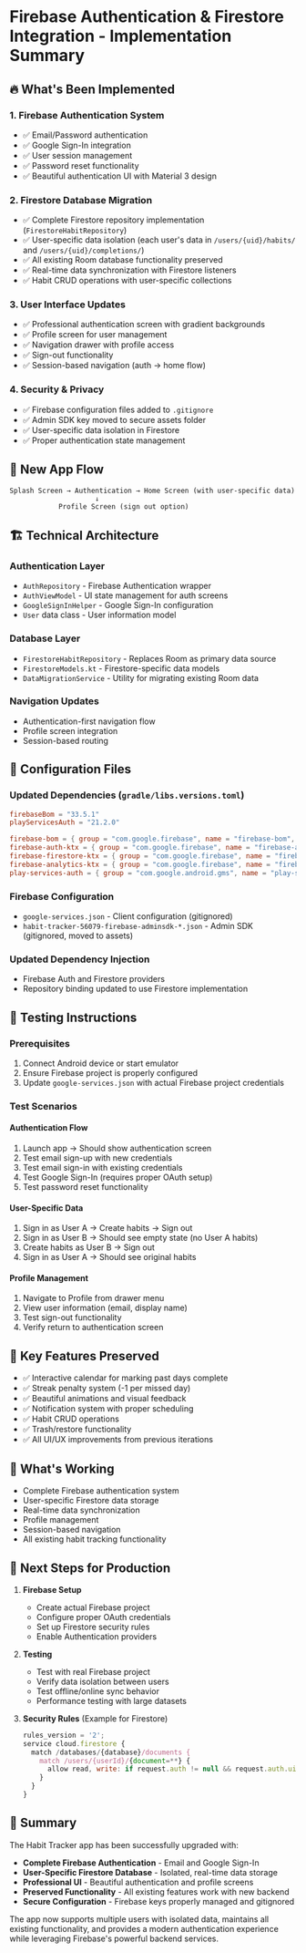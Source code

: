# Firebase Authentication & Firestore Integration - Implementation Summary

## 🔥 What's Been Implemented

### 1. **Firebase Authentication System**
- ✅ Email/Password authentication
- ✅ Google Sign-In integration  
- ✅ User session management
- ✅ Password reset functionality
- ✅ Beautiful authentication UI with Material 3 design

### 2. **Firestore Database Migration**
- ✅ Complete Firestore repository implementation (`FirestoreHabitRepository`)
- ✅ User-specific data isolation (each user's data in `/users/{uid}/habits/` and `/users/{uid}/completions/`)
- ✅ All existing Room database functionality preserved
- ✅ Real-time data synchronization with Firestore listeners
- ✅ Habit CRUD operations with user-specific collections

### 3. **User Interface Updates**
- ✅ Professional authentication screen with gradient backgrounds
- ✅ Profile screen for user management
- ✅ Navigation drawer with profile access
- ✅ Sign-out functionality
- ✅ Session-based navigation (auth → home flow)

### 4. **Security & Privacy**
- ✅ Firebase configuration files added to `.gitignore`
- ✅ Admin SDK key moved to secure assets folder
- ✅ User-specific data isolation in Firestore
- ✅ Proper authentication state management

## 📱 **New App Flow**

```
Splash Screen → Authentication → Home Screen (with user-specific data)
                     ↓
            Profile Screen (sign out option)
```

## 🏗️ **Technical Architecture**

### **Authentication Layer**
- `AuthRepository` - Firebase Authentication wrapper
- `AuthViewModel` - UI state management for auth screens
- `GoogleSignInHelper` - Google Sign-In configuration
- `User` data class - User information model

### **Database Layer**
- `FirestoreHabitRepository` - Replaces Room as primary data source
- `FirestoreModels.kt` - Firestore-specific data models
- `DataMigrationService` - Utility for migrating existing Room data

### **Navigation Updates**
- Authentication-first navigation flow
- Profile screen integration
- Session-based routing

## 🔧 **Configuration Files**

### **Updated Dependencies** (`gradle/libs.versions.toml`)
```toml
firebaseBom = "33.5.1"
playServicesAuth = "21.2.0"

firebase-bom = { group = "com.google.firebase", name = "firebase-bom", version.ref = "firebaseBom" }
firebase-auth-ktx = { group = "com.google.firebase", name = "firebase-auth-ktx" }
firebase-firestore-ktx = { group = "com.google.firebase", name = "firebase-firestore-ktx" }
firebase-analytics-ktx = { group = "com.google.firebase", name = "firebase-analytics-ktx" }
play-services-auth = { group = "com.google.android.gms", name = "play-services-auth", version.ref = "playServicesAuth" }
```

### **Firebase Configuration**
- `google-services.json` - Client configuration (gitignored)
- `habit-tracker-56079-firebase-adminsdk-*.json` - Admin SDK (gitignored, moved to assets)

### **Updated Dependency Injection**
- Firebase Auth and Firestore providers
- Repository binding updated to use Firestore implementation

## 🧪 **Testing Instructions**

### **Prerequisites**
1. Connect Android device or start emulator
2. Ensure Firebase project is properly configured
3. Update `google-services.json` with actual Firebase project credentials

### **Test Scenarios**

#### **Authentication Flow**
1. Launch app → Should show authentication screen
2. Test email sign-up with new credentials
3. Test email sign-in with existing credentials
4. Test Google Sign-In (requires proper OAuth setup)
5. Test password reset functionality

#### **User-Specific Data**
1. Sign in as User A → Create habits → Sign out
2. Sign in as User B → Should see empty state (no User A habits)
3. Create habits as User B → Sign out
4. Sign in as User A → Should see original habits

#### **Profile Management**
1. Navigate to Profile from drawer menu
2. View user information (email, display name)
3. Test sign-out functionality
4. Verify return to authentication screen

## 🚀 **Key Features Preserved**
- ✅ Interactive calendar for marking past days complete
- ✅ Streak penalty system (-1 per missed day)
- ✅ Beautiful animations and visual feedback
- ✅ Notification system with proper scheduling
- ✅ Habit CRUD operations
- ✅ Trash/restore functionality
- ✅ All UI/UX improvements from previous iterations

## 🔮 **What's Working**
- Complete Firebase authentication system
- User-specific Firestore data storage
- Real-time data synchronization
- Profile management
- Session-based navigation
- All existing habit tracking functionality

## 📝 **Next Steps for Production**

1. **Firebase Setup**
   - Create actual Firebase project
   - Configure proper OAuth credentials
   - Set up Firestore security rules
   - Enable Authentication providers

2. **Testing**
   - Test with real Firebase project
   - Verify data isolation between users
   - Test offline/online sync behavior
   - Performance testing with large datasets

3. **Security Rules** (Example for Firestore)
   ```javascript
   rules_version = '2';
   service cloud.firestore {
     match /databases/{database}/documents {
       match /users/{userId}/{document=**} {
         allow read, write: if request.auth != null && request.auth.uid == userId;
       }
     }
   }
   ```

## 🎯 **Summary**
The Habit Tracker app has been successfully upgraded with:
- **Complete Firebase Authentication** - Email and Google Sign-In
- **User-Specific Firestore Database** - Isolated, real-time data storage
- **Professional UI** - Beautiful authentication and profile screens
- **Preserved Functionality** - All existing features work with new backend
- **Secure Configuration** - Firebase keys properly managed and gitignored

The app now supports multiple users with isolated data, maintains all existing functionality, and provides a modern authentication experience while leveraging Firebase's powerful backend services.
